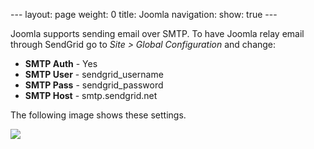 --- layout: page weight: 0 title: Joomla navigation: show: true ---

Joomla supports sending email over SMTP. To have Joomla relay email
through SendGrid go to *Site \> Global Configuration* and change:

-   **SMTP Auth** - Yes
-   **SMTP User** - sendgrid\_username
-   **SMTP Pass** - sendgrid\_password
-   **SMTP Host** - smtp.sendgrid.net

The following image shows these settings.

![]({{root_url}}/images/joomla.png)
